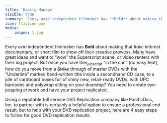 ```yaml
---
title: 'Easily Manage'
visible: true
summary: 'Every avid independent filmmaker has **Bold** about making that _Italic_ interest documentary, or short film to show off their creative prowess.'
icon: flaticon-pay
media:
    images: 1.jpg
---
```


Every avid independent filmmaker has **Bold** about making that _Italic_ interest documentary, or short film to show off their creative prowess. Many have great ideas and want to “wow” the Superscript scene, or video renters with their big project. But once you have the<sub>Subscript</sub> “in the can” (no easy feat), how do you move from a ~~Strike~~ through of master DVDs with the “Underline” marked hand-written title inside a secondhand CD case, to a pile of cardboard boxes full of shiny new, retail-ready DVDs, with UPC barcodes and polywrap sitting on your doorstep? You need to create eye-popping artwork and have your project replicated.

Using a reputable full service DVD Replication company like PacificDisc, Inc. to partner with is certainly a helpful option to ensure a professional end result, but to help with your DVD replication project, here are 4 easy steps to follow for good DVD replication results: